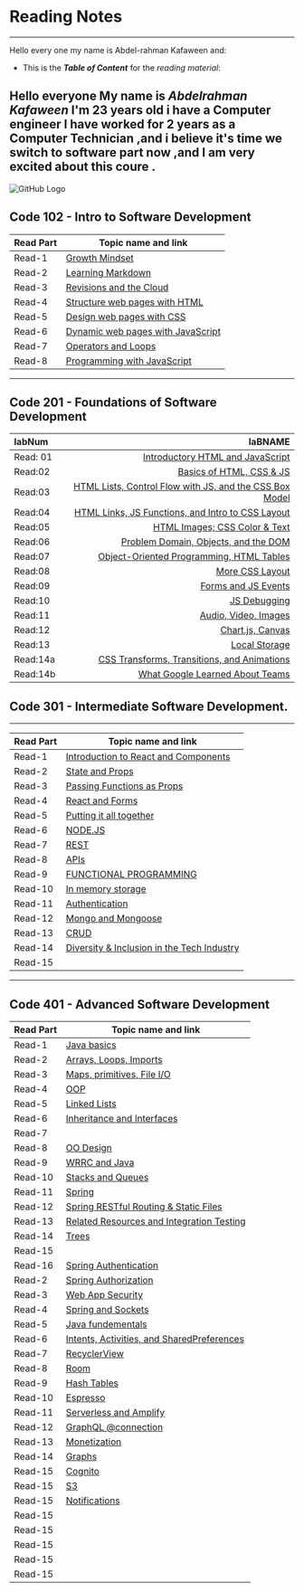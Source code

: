 # Reading Notes 
----------------------------------------------------------------
Hello every one my name is Abdel-rahman Kafaween and:
* This is the ***Table of Content*** for the *reading material*:

## Hello everyone My name is *Abdelrahman Kafaween* I'm 23 years old i have a Computer engineer I have worked for 2 years as a Computer Technician ,and i believe it's time we switch to software part now ,and I am very excited about this coure .



![GitHub Logo](https://www.stylist.co.uk/images/app/uploads/2016/09/21140727/gettyimages-1029935574.jpg?w=1200&h=1&fit=max&auto=format%2Ccompress)


## Code 102 - Intro to Software Development


| Read Part                    |       Topic name and link
-------------------------------|-----------------------------------
| Read-1                       | [Growth Mindset](https://kafaween.github.io/reading-notes/growth )
| Read-2                       | [Learning Markdown](https://kafaween.github.io/reading-notes/Read:%2001%20-%20Learning%20Markdown )
| Read-3                       | [Revisions and the Cloud](https://kafaween.github.io/reading-notes/Reflection%20and%20Discussion )
| Read-4                       | [Structure web pages with HTML](https://kafaween.github.io/reading-notes/html_task)
| Read-5                       | [Design web pages with CSS](https://kafaween.github.io/reading-notes/css_read)
| Read-6                       | [Dynamic web pages with JavaScript](https://kafaween.github.io/reading-notes/jsread )
| Read-7                       | [Operators and Loops](https://kafaween.github.io/reading-notes/jsread2 )
| Read-8                       | [Programming with JavaScript](https://kafaween.github.io/reading-notes/function-js )


-----------------------------------------------------------------------------------------------------------------------------------------------

## Code 201 - Foundations of Software Development

| labNum        | laBNAME           
|    :----      |    -------------: 
| Read: 01      | [Introductory HTML and JavaScript]( https://kafaween.github.io/reading-notes-201/class-01)       
| Read:02       | [Basics of HTML, CSS & JS]( https://kafaween.github.io/reading-notes-201/class-02)           
| Read:03       | [HTML Lists, Control Flow with JS, and the CSS Box Model]( https://kafaween.github.io/reading-notes-201/read-03)        
| Read:04       | [HTML Links, JS Functions, and Intro to CSS Layout]( https://kafaween.github.io/reading-notes-201/read-04)            
| Read:05       | [HTML Images; CSS Color & Text]( https://kafaween.github.io/reading-notes-201/Read-05)          
| Read:06       | [Problem Domain, Objects, and the DOM]( https://kafaween.github.io/reading-notes-201/read-06)          
| Read:07       | [Object-Oriented Programming, HTML Tables]( https://kafaween.github.io/reading-notes-201/read-07)           
| Read:08       | [More CSS Layout]( https://kafaween.github.io/reading-notes-201/read-08)            
| Read:09       | [Forms and JS Events]( https://kafaween.github.io/reading-notes-201/read-09)             
| Read:10       | [JS Debugging]( https://kafaween.github.io/reading-notes-201/read-10)            
| Read:11       | [Audio, Video, Images]( https://kafaween.github.io/reading-notes-201/read-11)           
| Read:12       | [Chart.js, Canvas]( https://kafaween.github.io/reading-notes-201/read-12)           
| Read:13       | [Local Storage]( https://kafaween.github.io/reading-notes-201/read-13)          
| Read:14a      | [CSS Transforms, Transitions, and Animations]( https://kafaween.github.io/reading-notes-201/read-14)          
| Read:14b      | [What Google Learned About Teams]( https://kafaween.github.io/reading-notes-201/read-14b)          















## Code 301 - Intermediate Software Development.

----------------------------------------------------------------

 

| Read Part                    |       Topic name and link
-------------------------------|-----------------------------------
| Read-1                       | [Introduction to React and Components](https://kafaween.github.io/301-reading/read-01 )
| Read-2                       | [State and Props](https://kafaween.github.io/301-reading/read-02 )
| Read-3                       | [Passing Functions as Props](https://kafaween.github.io/301-reading/read-03 )
| Read-4                       | [React and Forms](https://kafaween.github.io/301-reading/read-04 )
| Read-5                       | [Putting it all together](https://kafaween.github.io/301-reading/read-05 )
| Read-6                       | [NODE.JS](https://kafaween.github.io/301-reading/read-06 )
| Read-7                       | [REST](https://kafaween.github.io/301-reading/read-07 )
| Read-8                       | [APIs](https://kafaween.github.io/301-reading/read-08 )
| Read-9                       | [FUNCTIONAL PROGRAMMING](https://kafaween.github.io/301-reading/read-09 )
| Read-10                      | [In memory storage](https://kafaween.github.io/301-reading/read-10 )
| Read-11                      | [Authentication](https://kafaween.github.io/301-reading/read-11 )
| Read-12                      | [Mongo and Mongoose](https://kafaween.github.io/301-reading/read-12 )
| Read-13                      | [CRUD](https://kafaween.github.io/301-reading/read-13 )
| Read-14                      | [Diversity & Inclusion in the Tech Industry](https://kafaween.github.io/301-reading/read-14 )
| Read-15                      |


------------------------------------------------------------------------------------------------------------------------------------------------------

## Code 401 - Advanced Software Development 


| Read Part                    |       Topic name and link
-------------------------------|-----------------------------------
| Read-1                       | [Java basics](https://kafaween.github.io/Reading--Notes/read-1)
| Read-2                       | [Arrays, Loops, Imports](https://kafaween.github.io/Reading--Notes/read-2)
| Read-3                       | [Maps, primitives, File I/O](https://kafaween.github.io/Reading--Notes/read-3)
| Read-4                       | [OOP](https://kafaween.github.io/Reading--Notes/read-4)
| Read-5                       | [Linked Lists](https://kafaween.github.io/Reading--Notes/read-44)
| Read-6                       | [Inheritance and Interfaces](https://kafaween.github.io/Reading--Notes/read-6)
| Read-7                       |
| Read-8                       | [OO Design](https://kafaween.github.io/Reading--Notes/read-8)
| Read-9                       | [WRRC and Java](https://kafaween.github.io/Reading--Notes/read-9)
| Read-10                      | [Stacks and Queues](https://kafaween.github.io/Reading--Notes/read-4-10)
| Read-11                      | [Spring](https://kafaween.github.io/Reading--Notes/read-4-11)
| Read-12                      | [Spring RESTful Routing & Static Files](https://kafaween.github.io/Reading--Notes/read-4-12)
| Read-13                      | [Related Resources and Integration Testing](https://kafaween.github.io/Reading--Notes/read-4-13)
| Read-14                      | [Trees](https://kafaween.github.io/Reading--Notes/read-4-14)
| Read-15                      |
| Read-16                      | [Spring Authentication](https://kafaween.github.io/Reading--Notes/read-4-16)
| Read-2                       | [Spring Authorization](https://kafaween.github.io/Reading--Notes/read-4-17)
| Read-3                       | [Web App Security](https://kafaween.github.io/Reading--Notes/read-4-18) 
| Read-4                       | [Spring and Sockets](https://kafaween.github.io/Reading--Notes/read-4-19)
| Read-5                       | [Java fundementals](https://kafaween.github.io/Reading--Notes/read-4-20)
| Read-6                       | [Intents, Activities, and SharedPreferences](https://kafaween.github.io/Reading--Notes/read-4-27)
| Read-7                       | [RecyclerView](https://kafaween.github.io/Reading--Notes/read-4-28)
| Read-8                       | [Room](https://kafaween.github.io/Reading--Notes/read-4-29)
| Read-9                       | [Hash Tables](https://kafaween.github.io/Reading--Notes/read-4-30)
| Read-10                      | [Espresso](https://kafaween.github.io/Reading--Notes/read-4-31)
| Read-11                      | [Serverless and Amplify](https://kafaween.github.io/Reading--Notes/read-4-32)
| Read-12                      | [GraphQL @connection](https://kafaween.github.io/Reading--Notes/read-4-33)
| Read-13                      | [Monetization](https://kafaween.github.io/Reading--Notes/read-34)
| Read-14                      | [Graphs](https://kafaween.github.io/Reading--Notes/read-4-35)
| Read-15                      | [Cognito](https://kafaween.github.io/Reading--Notes/read-4-36)
| Read-15                      | [S3](https://kafaween.github.io/Reading--Notes/read-4-37)
| Read-15                      | [Notifications](https://kafaween.github.io/Reading--Notes/read-4-38)
| Read-15                      |
| Read-15                      |
| Read-15                      |
| Read-15                      |
| Read-15                      |

